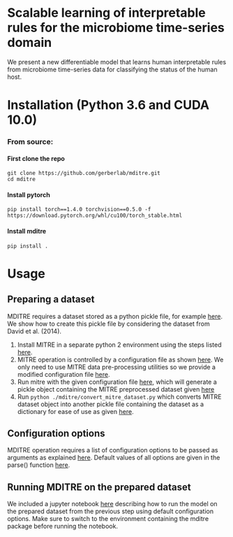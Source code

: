 # Scalable learning of interpretable rules for the microbiome time-series domain
We present a new differentiable model that learns human interpretable rules from microbiome time-series data for classifying the status of the human host.

# Installation (Python 3.6 and CUDA 10.0)
### From source:
#### First clone the repo
```
git clone https://github.com/gerberlab/mditre.git
cd mditre
```
#### Install pytorch
```
pip install torch==1.4.0 torchvision==0.5.0 -f https://download.pytorch.org/whl/cu100/torch_stable.html
```
#### Install mditre
```
pip install .
```

# Usage
## Preparing a dataset
MDITRE requires a dataset stored as a python pickle file, for example [here](https://github.com/gerberlab/mditre/blob/master/mditre/datasets/david_agg_filtered.pickle). We show how to create this pickle file by considering the dataset from David et al. (2014).
1. Install MITRE in a separate python 2 environment using the steps listed [here](https://github.com/gerberlab/mitre#installation).
2. MITRE operation is controlled by a configuration file as shown [here](https://github.com/gerberlab/mitre#quick-start). We only need to use MITRE data pre-processing utilities so we provide a modified configuration file [here](https://github.com/gerberlab/mditre/tree/master/mditre/datasets/david_reference.cfg).
3. Run mitre with the given configuration file [here](https://github.com/gerberlab/mditre/tree/master/mditre/datasets/david_reference.cfg), which will generate a pickle object containing the MITRE preprocessed dataset given [here](https://github.com/gerberlab/mditre/tree/master/mditre/datasets/david_reference_dataset_object.cfg)
4. Run `python ./mditre/convert_mitre_dataset.py` which converts MITRE dataset object into another pickle file containing the dataset as a dictionary for ease of use as given [here](https://github.com/gerberlab/mditre/blob/master/mditre/datasets/david_agg_filtered.pickle).

## Configuration options
MDITRE operation requires a list of configuration options to be passed as arguments as explained [here](https://github.com/gerberlab/mditre/blob/master/mditre/config_doc.pdf). Default values of all options are given in the parse() function [here](https://github.com/gerberlab/mditre/blob/master/mditre/trainer_model.py).

## Running MDITRE on the prepared dataset
We included a jupyter notebook [here](https://github.com/gerberlab/mditre/blob/master/mditre/demo.ipynb) describing how to run the model on the prepared dataset from the previous step using default configuration options. Make sure to switch to the environment containing the mditre package before running the notebook.